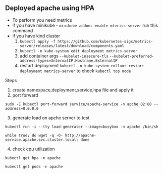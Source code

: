 ## Deployed apache using HPA 

- To perform you need metrics 
- if you have minikube - `minikube addons enable mterics-server`  run this command
- if you have kind cluster
  1. `kubectl apply -f https://github.com/kubernetes-sigs/metrics-server/releases/latest/download/components.yaml`
  2. `kubectl -n kube-system edit deployment metrics-server`
  3. add container args `--kubelet-insecure-tls`
                        `--kubelet-preferred-address-types=InternalIP,Hostname,ExternalIP`
  4.   restart deployment `kubectl -n kube-system rollout restart deployment metrics-server`
 to check `kubectl top node`

Steps
1. create namespace,deployment,service,hpa file and apply it
2. port forward
```
sudo -E kubectl port-forward service/apache-service -n apche 82:80 --address=0.0.0.0
```
3. generate load on apche server to test

```
kubectl run -i --tty load-generator --image=busybox -n apache /bin/sh
```
```
while true; do wget -q -O- http://apache-service.apache.svc.cluster.local; done
```
4. check cpu utilization
```
kubectl get hpa -n apache
``` 
```
kubectl get pods -n apache
```